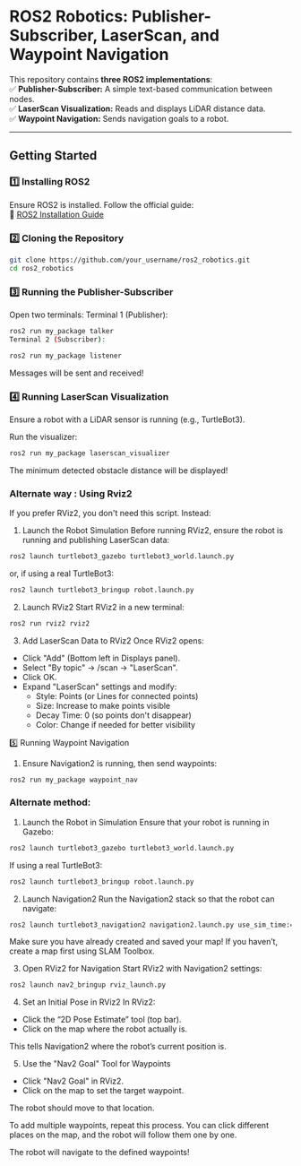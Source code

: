 # ROS2 Robotics: Publisher-Subscriber, LaserScan, and Waypoint Navigation  

This repository contains **three ROS2 implementations**:  
✅ **Publisher-Subscriber:** A simple text-based communication between nodes.  
✅ **LaserScan Visualization:** Reads and displays LiDAR distance data.  
✅ **Waypoint Navigation:** Sends navigation goals to a robot.  

---

## Getting Started  

### 1️⃣ **Installing ROS2**  
Ensure ROS2 is installed. Follow the official guide:  
🔗 [ROS2 Installation Guide](https://docs.ros.org/en/rolling/Installation.html)  

### 2️⃣ **Cloning the Repository**  
```sh
git clone https://github.com/your_username/ros2_robotics.git
cd ros2_robotics
```

### 3️⃣ **Running the Publisher-Subscriber**
Open two terminals:
Terminal 1 (Publisher):

```sh
ros2 run my_package talker
Terminal 2 (Subscriber):
```

```sh
ros2 run my_package listener
```

Messages will be sent and received!

### 4️⃣ **Running LaserScan Visualization**
Ensure a robot with a LiDAR sensor is running (e.g., TurtleBot3).

Run the visualizer:

```sh
ros2 run my_package laserscan_visualizer
```
The minimum detected obstacle distance will be displayed!

### Alternate way : Using Rviz2
If you prefer RViz2, you don't need this script. Instead:

1. Launch the Robot Simulation
Before running RViz2, ensure the robot is running and publishing LaserScan data:

```sh
ros2 launch turtlebot3_gazebo turtlebot3_world.launch.py
```
or, if using a real TurtleBot3:

```sh
ros2 launch turtlebot3_bringup robot.launch.py
```

2. Launch RViz2
Start RViz2 in a new terminal:
```sh
ros2 run rviz2 rviz2
```

3. Add LaserScan Data to RViz2
Once RViz2 opens:
- Click "Add" (Bottom left in Displays panel).
- Select "By topic" → /scan → "LaserScan".
- Click OK.
- Expand "LaserScan" settings and modify:
    - Style: Points (or Lines for connected points)
    - Size: Increase to make points visible
    - Decay Time: 0 (so points don't disappear)
    - Color: Change if needed for better visibility


5️⃣ Running Waypoint Navigation
1. Ensure Navigation2 is running, then send waypoints:

```sh
ros2 run my_package waypoint_nav
```

### Alternate method:
1. Launch the Robot in Simulation
Ensure that your robot is running in Gazebo:
```sh
ros2 launch turtlebot3_gazebo turtlebot3_world.launch.py
```
If using a real TurtleBot3:
```sh
ros2 launch turtlebot3_bringup robot.launch.py
```

2. Launch Navigation2
Run the Navigation2 stack so that the robot can navigate:
```sh
ros2 launch turtlebot3_navigation2 navigation2.launch.py use_sim_time:=True map:=~/my_map.yaml
```
Make sure you have already created and saved your map!
If you haven’t, create a map first using SLAM Toolbox.

3. Open RViz2 for Navigation
Start RViz2 with Navigation2 settings:
```sh
ros2 launch nav2_bringup rviz_launch.py
```

4. Set an Initial Pose in RViz2
In RViz2:
- Click the “2D Pose Estimate” tool (top bar).
- Click on the map where the robot actually is.

This tells Navigation2 where the robot’s current position is.

5. Use the "Nav2 Goal" Tool for Waypoints
- Click "Nav2 Goal" in RViz2.
- Click on the map to set the target waypoint.

The robot should move to that location.

To add multiple waypoints, repeat this process. You can click different places on the map, and the robot will follow them one by one.

The robot will navigate to the defined waypoints!
